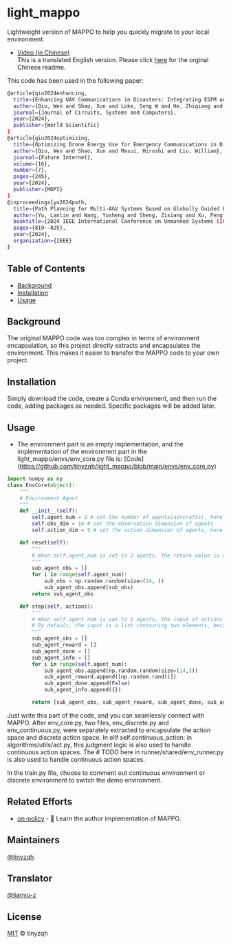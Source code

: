 # light_mappo

Lightweight version of MAPPO to help you quickly migrate to your local environment.

- [Video (in Chinese)](https://www.bilibili.com/video/BV1bd4y1L73N)  
This is a translated English version. Please click [here](README_CN.md) for the orginal Chinese readme.

This code has been used in the following paper:

```bash
@article{qiu2024enhancing,
  title={Enhancing UAV Communications in Disasters: Integrating ESFM and MAPPO for Superior Performance},
  author={Qiu, Wen and Shao, Xun and Loke, Seng W and He, Zhiqiang and Alqahtani, Fayez and Masui, Hiroshi},
  journal={Journal of Circuits, Systems and Computers},
  year={2024},
  publisher={World Scientific}
}
@article{qiu2024optimizing,
  title={Optimizing Drone Energy Use for Emergency Communications in Disasters via Deep Reinforcement Learning},
  author={Qiu, Wen and Shao, Xun and Masui, Hiroshi and Liu, William},
  journal={Future Internet},
  volume={16},
  number={7},
  pages={245},
  year={2024},
  publisher={MDPI}
}
@inproceedings{yu2024path,
  title={Path Planning for Multi-AGV Systems Based on Globally Guided Reinforcement Learning Approach},
  author={Yu, Lanlin and Wang, Yusheng and Sheng, Zixiang and Xu, Pengfei and He, Zhiqiang and Du, Haibo},
  booktitle={2024 IEEE International Conference on Unmanned Systems (ICUS)},
  pages={819--825},
  year={2024},
  organization={IEEE}
}
```

## Table of Contents

- [Background](#Background)
- [Installation](#Installation)
- [Usage](#Usage)

## Background

The original MAPPO code was too complex in terms of environment encapsulation, so this project directly extracts and encapsulates the environment. This makes it easier to transfer the MAPPO code to your own project.

## Installation

Simply download the code, create a Conda environment, and then run the code, adding packages as needed. Specific packages will be added later.

## Usage

- The environment part is an empty implementation, and the implementation of the environment part in the light_mappo/envs/env_core.py file is: [Code] (https://github.com/tinyzqh/light_mappo/blob/main/envs/env_core.py)

```python
import numpy as np
class EnvCore(object):
    """
    # Environment Agent
    """
    def __init__(self):
        self.agent_num = 2 # set the number of agents(aircrafts), here set to two
        self.obs_dim = 14 # set the observation dimension of agents
        self.action_dim = 5 # set the action dimension of agents, here set to a five-dimensional

    def reset(self):
        """
        # When self.agent_num is set to 2 agents, the return value is a list, and each list contains observation data of shape = (self.obs_dim,)
        """
        sub_agent_obs = []
        for i in range(self.agent_num):
            sub_obs = np.random.random(size=(14, ))
            sub_agent_obs.append(sub_obs)
        return sub_agent_obs

    def step(self, actions):
        """
        # When self.agent_num is set to 2 agents, the input of actions is a two-dimensional list, and each list contains action data of shape = (self.action_dim,).
        # By default, the input is a list containing two elements, because the action dimension is 5, so each element has a shape of (5,)
        """
        sub_agent_obs = []
        sub_agent_reward = []
        sub_agent_done = []
        sub_agent_info = []
        for i in range(self.agent_num):
            sub_agent_obs.append(np.random.random(size=(14,)))
            sub_agent_reward.append([np.random.rand()])
            sub_agent_done.append(False)
            sub_agent_info.append({})

        return [sub_agent_obs, sub_agent_reward, sub_agent_done, sub_agent_info]
```


Just write this part of the code, and you can seamlessly connect with MAPPO. After env_core.py, two files, env_discrete.py and env_continuous.py, were separately extracted to encapsulate the action space and discrete action space. In elif self.continuous_action: in algorithms/utils/act.py, this judgment logic is also used to handle continuous action spaces. The # TODO here in runner/shared/env_runner.py is also used to handle continuous action spaces.

In the train.py file, choose to comment out continuous environment or discrete environment to switch the demo environment.

## Related Efforts

- [on-policy](https://github.com/marlbenchmark/on-policy) - 💌 Learn the author implementation of MAPPO.

## Maintainers

[@tinyzqh](https://github.com/tinyzqh).

## Translator
[@tianyu-z](https://github.com/tianyu-z)

## License

[MIT](LICENSE) © tinyzqh


